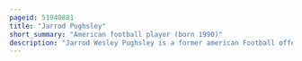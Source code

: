```yaml
---
pageid: 51940881
title: "Jarrod Pughsley"
short_summary: "American football player (born 1990)"
description: "Jarrod Wesley Pughsley is a former american Football offensive Guard. He played Football and Basketball at lima senior high School in Lima Ohio. He played College Football in Akron where he was a Letterman for four Years. Pughsley was named third-team All-Mac his senior Year in 2013. During his College Career he played in 35 Games and started 23. He signed with the Dallas cowboys in 2014 after going undrafted. However, Pughsley suffered an Injury and was released in July 2014. He was then a Member of the kansas City Chiefs from 2014 to 2016 and spent the Majority of his Time in the Practice Squad. He played for the Chiefs in 2015 in two regular Season Games and one Playoff Game. In november 2016 Pughsley was signed to the Baltimore ravens Practice Squad and was released by the Team before the Start of the 2017 Regular Season."
---
```

